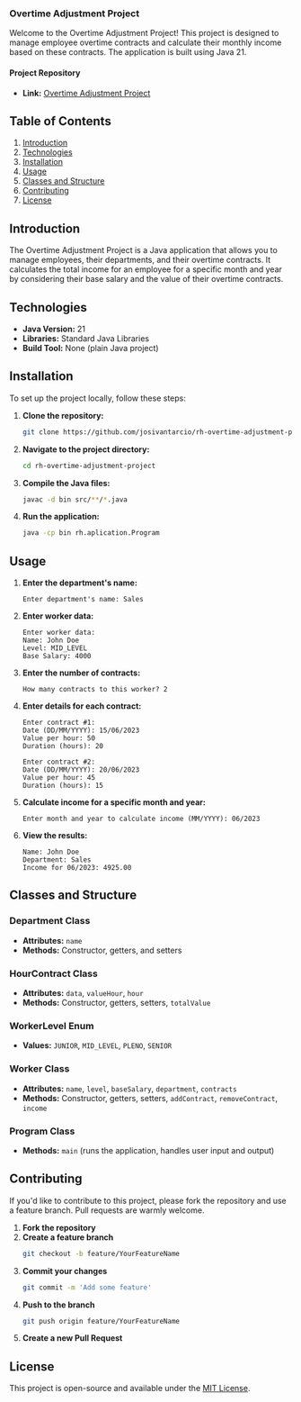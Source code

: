 ### Overtime Adjustment Project

Welcome to the Overtime Adjustment Project! This project is designed to manage employee overtime contracts and calculate their monthly income based on these contracts. The application is built using Java 21.

#### Project Repository
- **Link:** [Overtime Adjustment Project](https://github.com/josivantarcio/rh-overtime-adjustment-project)

## Table of Contents
1. [Introduction](#introduction)
2. [Technologies](#technologies)
3. [Installation](#installation)
4. [Usage](#usage)
5. [Classes and Structure](#classes-and-structure)
6. [Contributing](#contributing)
7. [License](#license)

## Introduction
The Overtime Adjustment Project is a Java application that allows you to manage employees, their departments, and their overtime contracts. It calculates the total income for an employee for a specific month and year by considering their base salary and the value of their overtime contracts.

## Technologies
- **Java Version:** 21
- **Libraries:** Standard Java Libraries
- **Build Tool:** None (plain Java project)

## Installation
To set up the project locally, follow these steps:

1. **Clone the repository:**
   ```bash
   git clone https://github.com/josivantarcio/rh-overtime-adjustment-project.git
   ```

2. **Navigate to the project directory:**
   ```bash
   cd rh-overtime-adjustment-project
   ```

3. **Compile the Java files:**
   ```bash
   javac -d bin src/**/*.java
   ```

4. **Run the application:**
   ```bash
   java -cp bin rh.aplication.Program
   ```

## Usage
1. **Enter the department's name:**
   ```
   Enter department's name: Sales
   ```

2. **Enter worker data:**
   ```
   Enter worker data:
   Name: John Doe
   Level: MID_LEVEL
   Base Salary: 4000
   ```

3. **Enter the number of contracts:**
   ```
   How many contracts to this worker? 2
   ```

4. **Enter details for each contract:**
   ```
   Enter contract #1:
   Date (DD/MM/YYYY): 15/06/2023
   Value per hour: 50
   Duration (hours): 20

   Enter contract #2:
   Date (DD/MM/YYYY): 20/06/2023
   Value per hour: 45
   Duration (hours): 15
   ```

5. **Calculate income for a specific month and year:**
   ```
   Enter month and year to calculate income (MM/YYYY): 06/2023
   ```

6. **View the results:**
   ```
   Name: John Doe
   Department: Sales
   Income for 06/2023: 4925.00
   ```

## Classes and Structure

### Department Class
- **Attributes:** `name`
- **Methods:** Constructor, getters, and setters

### HourContract Class
- **Attributes:** `data`, `valueHour`, `hour`
- **Methods:** Constructor, getters, setters, `totalValue`

### WorkerLevel Enum
- **Values:** `JUNIOR`, `MID_LEVEL`, `PLENO`, `SENIOR`

### Worker Class
- **Attributes:** `name`, `level`, `baseSalary`, `department`, `contracts`
- **Methods:** Constructor, getters, setters, `addContract`, `removeContract`, `income`

### Program Class
- **Methods:** `main` (runs the application, handles user input and output)

## Contributing
If you'd like to contribute to this project, please fork the repository and use a feature branch. Pull requests are warmly welcome.

1. **Fork the repository**
2. **Create a feature branch**
   ```bash
   git checkout -b feature/YourFeatureName
   ```
3. **Commit your changes**
   ```bash
   git commit -m 'Add some feature'
   ```
4. **Push to the branch**
   ```bash
   git push origin feature/YourFeatureName
   ```
5. **Create a new Pull Request**

## License
This project is open-source and available under the [MIT License](LICENSE).
